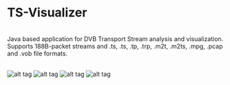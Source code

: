 # TS-Visualizer
<br />
Java based application for DVB Transport Stream analysis and visualization.<br />
Supports 188B-packet streams and .ts, .ts, .tp, .trp, .m2t, .m2ts, .mpg, .pcap and .vob file formats.<br />
<br/>

![alt tag](https://cloud.githubusercontent.com/assets/18116931/23913499/7f59387e-08e3-11e7-8922-0c6050fa52e6.png)
![alt tag](https://cloud.githubusercontent.com/assets/18116931/24660442/d7c01204-194f-11e7-8e42-ab2103540677.png)
![alt tag](https://cloud.githubusercontent.com/assets/18116931/24660480/eac72e5a-194f-11e7-9ed5-7fd0bdae8f6f.png)
![alt tag](https://cloud.githubusercontent.com/assets/18116931/24660419/c525e6be-194f-11e7-84c2-149844a207b4.png)